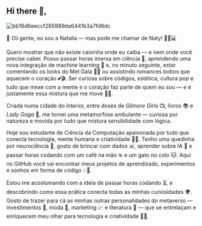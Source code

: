 ## Hi there 👋,
![bb18d6eeccf285989da6441b3a7fd8dc](https://github.com/user-attachments/assets/1f7750e3-5048-4f3b-9ade-a3b244a3d552)



🌟 Oii gente, eu sou a Natalia — mas pode me chamar de Naty! 💁‍♀️💻

Quero mostrar que não existe caixinha onde eu caiba — e nem onde você precise caber. Posso passar horas imersa em ciência 🔬, aprendendo uma nova integração de machine learning 🤖 e, no minuto seguinte, estar comentando os looks do Met Gala 👠💅 ou assistindo romances bobos que aquecem o coração 💕🎬. Ser curiosa sobre códigos, estética, cultura pop e tudo que mexe com a mente e o coração faz parte de quem eu sou — e é justamente essa mistura que me move 💖🚀.

Criada numa cidade do interior, entre doses de *Gilmore Girls* 📺, livros 📚 e *Lady Gaga* 🎤, me tornei uma metamorfose ambulante — curiosa por natureza e movida por tudo que mistura sensibilidade com lógica.

Hoje sou estudante de Ciência da Computação apaixonada por tudo que conecta tecnologia, mente humana e criatividade 🧠✨. Tenho uma quedinha por neurociência 🧬, gosto de brincar com dados 📊, aprender sobre IA 🤖 e passar horas codando com um café na mão ☕ e um gato no colo 🐱. Aqui no GitHub você vai encontrar meus projetos de aprendizado, experimentos e sonhos em forma de código 💡📂.

Estou me acostumando com a ideia de passar horas codando ⏳, e descobrindo como essa prática conecta todas as minhas curiosidades 🌍. Gosto de trazer para cá as minhas outras personalidades do metaverso — investimentos 💸, moda 👗, marketing 📈 e literatura 📖 — que se entrelaçam e enriquecem meu olhar para tecnologia e criatividade 🎨🚀.
